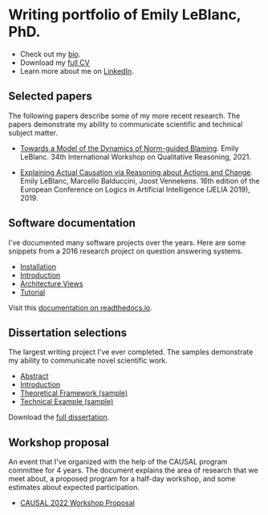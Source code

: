 # Writing portfolio of Emily LeBlanc, PhD.

* Check out my [bio](/about/BIO.md).
* Download my [full CV](https://github.com/eleblanc-ai/writing-portfolio/blob/main/about/LeBlanc_full_CV_2022.pdf)
* Learn more about me on [LinkedIn](https://www.linkedin.com/in/emily-leblanc-217a0042).

## Selected papers
The following papers describe some of my more recent research. The papers demonstrate my ability to communicate scientific and technical subject matter.

* [Towards a Model of the Dynamics of Norm-guided Blaming](/selected-papers/l_qr2021.pdf). Emily LeBlanc. 34th International Workshop on Qualitative Reasoning, 2021.

* [Explaining Actual Causation via Reasoning about Actions and Change](/selected-papers/lbv_jelia2019.pdf). Emily LeBlanc, Marcello Balduccini, Joost Vennekens. 16th edition of the European Conference on Logics in Artificial Intelligence (JELIA 2019), 2019.

## Software documentation
I've documented many software projects over the years. Here are some snippets from a 2016 research project on question answering systems.

* [Installation](/software-documentation/installation.pdf)
* [Introduction](/software-documentation/introduction.pdf)
* [Architecture Views](/software-documentation/architecture-views.pdf)
* [Tutorial](/software-documentation/tutorial.pdf)

Visit this [documentation on readthedocs.io](https://quails.readthedocs.io/en/latest/).

## Dissertation selections
The largest writing project I've ever completed. The samples demonstrate my ability to communicate novel scientific work.

* [Abstract](/dissertation/abstract.pdf)     
* [Introduction](/dissertation/introduction.pdf)     
* [Theoretical Framework (sample)](/dissertation/framework-sample.pdf)     
* [Technical Example (sample)](/dissertation/technical-example.pdf)

Download the [full dissertation](/dissertation/dissertation-full.pdf).



## Workshop proposal
An event that I've organized with the help of the CAUSAL program committee for 4 years. The document explains the area of research that we meet about, a proposed program for a half-day workshop, and some estimates about expected participation.

* [CAUSAL 2022 Workshop Proposal](/workshop-proposal/causal2022-proposal.pdf)
